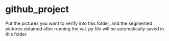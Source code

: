 # github_project
 
Put the pictures you want to verify into this folder, and the segmented pictures obtained after running the val. py file will be automatically saved in this folder
